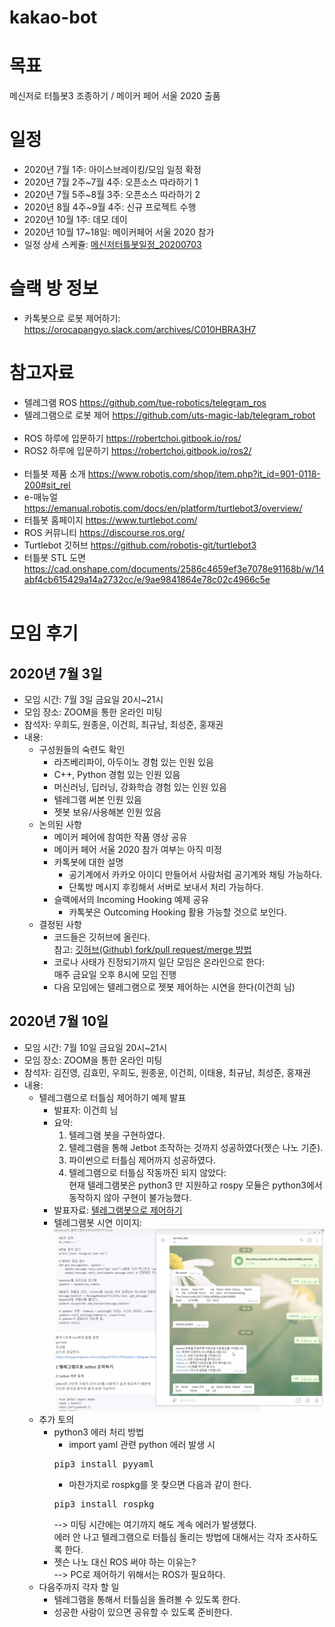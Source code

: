 # kakao-bot

# 목표
메신저로 터틀봇3 조종하기 / 메이커 페어 서울 2020 출품

# 일정
- 2020년 7월 1주: 아이스브레이킹/모임 일정 확정
- 2020년 7월 2주~7월 4주: 오픈소스 따라하기 1
- 2020년 7월 5주~8월 3주: 오픈소스 따라하기 2
- 2020년 8월 4주~9월 4주: 신규 프로젝트 수행
- 2020년 10월 1주: 데모 데이
- 2020년 10월 17~18일: 메이커페어 서울 2020 참가
- 일정 상세 스케쥴: [메신저터틀봇일정_20200703](https://github.com/orocapangyo/kakao-bot/blob/master/files/%EB%A9%94%EC%8B%A0%EC%A0%80%ED%84%B0%ED%8B%80%EB%B4%87%EC%9D%BC%EC%A0%95_20200703.xlsx)

# 슬랙 방 정보
- 카톡봇으로 로봇 제어하기: https://orocapangyo.slack.com/archives/C010HBRA3H7

# 참고자료
- 텔레그램 ROS	https://github.com/tue-robotics/telegram_ros
- 텔레그램으로 로봇 제어	https://github.com/uts-magic-lab/telegram_robot
<br/><br/>
- ROS 하루에 입문하기  https://robertchoi.gitbook.io/ros/
- ROS2 하루에 입문하기 https://robertchoi.gitbook.io/ros2/
<br/><br/>
- 터틀봇 제품 소개	https://www.robotis.com/shop/item.php?it_id=901-0118-200#sit_rel
- e-매뉴얼	https://emanual.robotis.com/docs/en/platform/turtlebot3/overview/
- 터틀봇 홈페이지	https://www.turtlebot.com/
- ROS 커뮤니티	https://discourse.ros.org/
- Turtlebot 깃허브	https://github.com/robotis-git/turtlebot3
- 터틀봇 STL 도면	https://cad.onshape.com/documents/2586c4659ef3e7078e91168b/w/14abf4cb615429a14a2732cc/e/9ae9841864e78c02c4966c5e
<br/><br/>

# 모임 후기
## 2020년 7월 3일
- 모임 시간: 7월 3일 금요일 20시~21시
- 모임 장소: ZOOM을 통한 온라인 미팅
- 참석자: 우희도, 원종윤, 이건희, 최규남, 최성준, 홍재권
- 내용:
    - 구성원들의 숙련도 확인
        - 라즈베리파이, 아두이노 경험 있는 인원 있음
        - C++, Python 경험 있는 인원 있음
        - 머신러닝, 딥러닝, 강화학습 경험 있는 인원 있음
        - 텔레그램 써본 인원 있음
        - 젯봇 보유/사용해본 인원 있음
    - 논의된 사항
        - 메이커 페어에 참여한 작품 영상 공유
        - 메이커 페어 서울 2020 참가 여부는 아직 미정
        - 카톡봇에 대한 설명
            - 공기계에서 카카오 아이디 만들어서 사람처럼 공기계와 채팅 가능하다. 
            - 단톡방 메시지 후킹해서 서버로 보내서 처리 가능하다.
        - 슬랙에서의 Incoming Hooking 예제 공유
            - 카톡봇은 Outcoming Hooking 활용 가능할 것으로 보인다.
    - 결정된 사항
        - 코드들은 깃허브에 올린다.<br/>
          참고: [깃허브(Github) fork/pull request/merge 방법](https://blog.naver.com/pcmola/222026183913)
        - 코로나 사태가 진정되기까지 일단 모임은 온라인으로 한다: <br/>
          매주 금요일 오후 8시에 모임 진행
        - 다음 모임에는 텔레그램으로 젯봇 제어하는 시연을 한다(이건희 님)

## 2020년 7월 10일
- 모임 시간: 7월 10일 금요일 20시~21시
- 모임 장소: ZOOM을 통한 온라인 미팅
- 참석자: 김진영, 김효민, 우희도, 원종윤, 이건희, 이태용, 최규남, 최성준, 홍재권
- 내용: 
    - 텔레그램으로 터틀심 제어하기 예제 발표
        - 발표자: 이건희 님
        - 요약: 
            1) 텔레그램 봇을 구현하였다. 
            2) 텔레그램을 통해 Jetbot 조작하는 것까지 성공하였다(젯슨 나노 기준).
            3) 파이썬으로 터틀심 제어까지 성공하였다.
            4) 텔레그램으로 터틀심 작동까진 되지 않았다: <br/>현재 텔레그램봇은 python3 만 지원하고 rospy 모듈은 python3에서 동작하지 않아 구현이 불가능했다.
        - 발표자료: [텔레그램봇으로 제어하기](https://github.com/orocapangyo/kakao-bot/blob/master/docs/01_%ED%85%94%EB%A0%88%EA%B7%B8%EB%9E%A8%EB%B4%87%EC%9C%BC%EB%A1%9C%20%EC%A0%9C%EC%96%B4%ED%95%98%EA%B8%B0.md)
        - 텔레그램봇 시연 이미지:
        ![Telegram Bot](images/telegrambot.png)
    - 추가 토의
        - python3 에러 처리 방법
            - import yaml 관련 python 에러 발생 시
            <pre>pip3 install pyyaml</pre>
            - 마찬가지로 rospkg를 못 찾으면 다음과 같이 한다.
            <pre>pip3 install rospkg</pre>
            --> 미팅 시간에는 여기까지 해도 계속 에러가 발생했다. <br/>
            에러 안 나고 텔레그램으로 터틀심 돌리는 방법에 대해서는 각자 조사하도록 한다.            
        - 젯슨 나노 대신 ROS 써야 하는 이유는? <br/>
        --> PC로 제어하기 위해서는 ROS가 필요하다.
    - 다음주까지 각자 할 일
        - 텔레그램을 통해서 터틀심을 돌려볼 수 있도록 한다.
        - 성공한 사람이 있으면 공유할 수 있도록 준비한다.
 